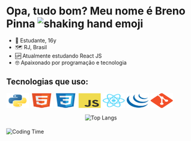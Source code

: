 # Opa, tudo bom? Meu nome é Breno Pinna <img height='32px' src='https://raw.githubusercontent.com/kaueMarques/kaueMarques/master/hi.gif' alt='shaking hand emoji' />

- :book: Estudante, 16y
- :world_map: RJ, Brasil
- :up: Atualmente estudando React JS
- :nerd_face: Apaixonado por programação e tecnologia

## Tecnologias que uso:

<div>
    <img align='center' height='40' width='60' title='Python' alt='python' src='https://github.com/devicons/devicon/blob/master/icons/python/python-original.svg' />
    <img align='center' height='40' width='60' title='HTML5' alt='html5' src='https://github.com/devicons/devicon/blob/master/icons/html5/html5-original.svg' />
    <img align='center' height='40' width='60' title='CSS3' alt='css3' src='https://github.com/devicons/devicon/blob/master/icons/css3/css3-original.svg' />
    <img align='center' height='40' width='60' title='Javascript' alt='javascript' src='https://github.com/devicons/devicon/blob/master/icons/javascript/javascript-original.svg' />
    <img align='center' height='40' width='60' title='ReactJS' alt='react' src='https://github.com/devicons/devicon/blob/master/icons/react/react-original.svg' />
    <img align='center' height='40' width='60' title='jQuery' alt='jquery' src='https://github.com/devicons/devicon/blob/master/icons/jquery/jquery-original.svg' />
    <img align='center' height='40' width='60' title='Git' alt='git' src='https://github.com/devicons/devicon/blob/master/icons/git/git-original.svg' />
</div><br>

<div style="text-align:center; margin-bottom: 20px">
<img width="50%" src="https://readme-stats-breno.vercel.app/api/top-langs/?username=brenopinna&exclude_repo=readme-stats&custom_title=Linguagens+mais+usadas&theme=transparent" alt="Top Langs">
</div>
<img src="https://wakatime.com/share/@c361f97a-e397-4b64-a101-5ab22868eacb/9177cc04-2e5a-426a-bb5c-4550ee6d38ac.svg" alt="Coding Time">
